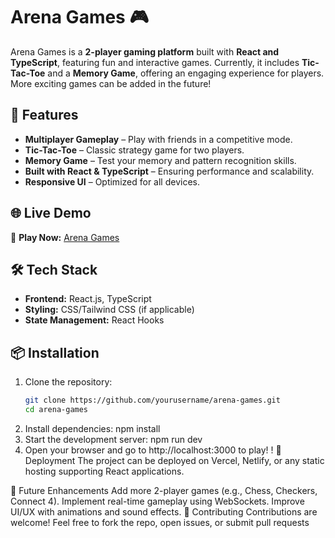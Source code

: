 # Arena Games 🎮  

Arena Games is a **2-player gaming platform** built with **React and TypeScript**, featuring fun and interactive games. Currently, it includes **Tic-Tac-Toe** and a **Memory Game**, offering an engaging experience for players. More exciting games can be added in the future!  

## 🚀 Features  
- **Multiplayer Gameplay** – Play with friends in a competitive mode.  
- **Tic-Tac-Toe** – Classic strategy game for two players.  
- **Memory Game** – Test your memory and pattern recognition skills.  
- **Built with React & TypeScript** – Ensuring performance and scalability.  
- **Responsive UI** – Optimized for all devices.  

## 🌐 Live Demo  
🔗 **Play Now:** [Arena Games](https://2-player-games.vercel.app/)  

## 🛠️ Tech Stack  
- **Frontend:** React.js, TypeScript  
- **Styling:** CSS/Tailwind CSS (if applicable)  
- **State Management:** React Hooks  

## 📦 Installation  

1. Clone the repository:  
   ```bash
   git clone https://github.com/yourusername/arena-games.git
   cd arena-games
2. Install dependencies:
   npm install
3. Start the development server:
   npm run dev
4. Open your browser and go to http://localhost:3000 to play!
!
🚀 Deployment
The project can be deployed on Vercel, Netlify, or any static hosting supporting React applications.

📌 Future Enhancements
Add more 2-player games (e.g., Chess, Checkers, Connect 4).
Implement real-time gameplay using WebSockets.
Improve UI/UX with animations and sound effects.
🤝 Contributing
Contributions are welcome! Feel free to fork the repo, open issues, or submit pull requests


